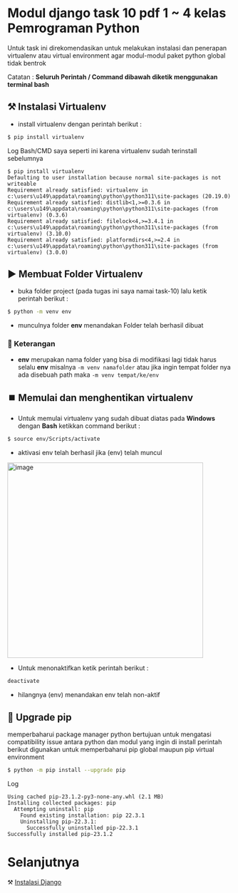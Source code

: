 # Modul django task 10 pdf 1 ~ 4 kelas Pemrograman Python
Untuk task ini direkomendasikan untuk melakukan instalasi dan penerapan virtualenv atau virtual environment agar modul-modul paket python global tidak bentrok

Catatan : **Seluruh Perintah / Command dibawah diketik menggunakan terminal bash**
## ⚒️ Instalasi Virtualenv
- install virtualenv dengan perintah berikut : 
```bash
$ pip install virtualenv
```
Log Bash/CMD saya seperti ini karena virtualenv sudah terinstall sebelumnya
```
$ pip install virtualenv
Defaulting to user installation because normal site-packages is not writeable
Requirement already satisfied: virtualenv in c:\users\u149\appdata\roaming\python\python311\site-packages (20.19.0)
Requirement already satisfied: distlib<1,>=0.3.6 in c:\users\u149\appdata\roaming\python\python311\site-packages (from virtualenv) (0.3.6)
Requirement already satisfied: filelock<4,>=3.4.1 in c:\users\u149\appdata\roaming\python\python311\site-packages (from virtualenv) (3.10.0)
Requirement already satisfied: platformdirs<4,>=2.4 in c:\users\u149\appdata\roaming\python\python311\site-packages (from virtualenv) (3.0.0)
```
## ▶️ Membuat Folder Virtualenv
- buka folder project (pada tugas ini saya namai task-10) lalu ketik perintah berikut :
```bash
$ python -m venv env
```
- munculnya folder **env** menandakan Folder telah berhasil dibuat

### 📝 Keterangan 
* **env** merupakan nama folder yang bisa di modifikasi lagi tidak harus selalu **env** misalnya `-m venv namafolder` atau jika ingin tempat folder nya ada disebuah path
maka `-m venv tempat/ke/env`

## ⏹️ Memulai dan menghentikan virtualenv
- Untuk memulai virtualenv yang sudah dibuat diatas pada **Windows** dengan **Bash** ketikkan command berikut :
```bash
$ source env/Scripts/activate
```
- aktivasi env telah berhasil jika (env) telah muncul

<img width="439" alt="image" src="https://github.com/CheesePancake/KuliahPython/assets/92983457/4ea42eef-0f73-4c98-907e-0b6db3c506f1" align="center">

- Untuk menonaktifkan ketik perintah berikut :
```bash
deactivate
```
- hilangnya (env) menandakan env telah non-aktif

## 🐍 Upgrade pip
memperbaharui package manager python bertujuan untuk mengatasi compatibility issue antara python dan modul yang ingin di install
perintah berikut digunakan untuk memperbaharui pip global maupun pip virtual environment
```bash
$ python -m pip install --upgrade pip
```
Log
```
Using cached pip-23.1.2-py3-none-any.whl (2.1 MB)
Installing collected packages: pip
  Attempting uninstall: pip
    Found existing installation: pip 22.3.1
    Uninstalling pip-22.3.1:
      Successfully uninstalled pip-22.3.1
Successfully installed pip-23.1.2
```

# Selanjutnya
⚒️ [Instalasi Django](link)

